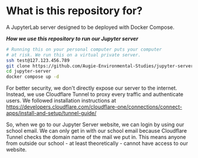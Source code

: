 # What is this repository for?

A JupyterLab server designed to be deployed with Docker Compose.

***How we use this repository to run our Jupyter server***<br>
```bash
# Running this on your personal computer puts your computer
# at risk. We run this on a virtual private server.
ssh test@127.123.456.789
git clone https://github.com/Augie-Environmental-Studies/jupyter-server.git
cd jupyter-server
docker compose up -d
```

For better security, we don't directly expose
our server to the internet. Instead, we use Cloudflare Tunnel
to proxy every traffic and authenticate users. We followed installation instructions at
https://developers.cloudflare.com/cloudflare-one/connections/connect-apps/install-and-setup/tunnel-guide/

So, when we go to our Jupyter Server website,
we can login by using our school email.
We can only get in with our school email because Cloudflare
Tunnel checks the domain name of the mail we put in.
This means anyone from outside our school - at least theoretically -
cannot have access to our website.

<br>
<br>
